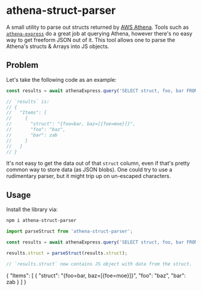 # athena-struct-parser

A small utility to parse out structs returned by [AWS Athena](https://aws.amazon.com/athena/). Tools such as [`athena-express`](https://github.com/ghdna/athena-express) do a great job at querying Athena, however there's no easy way to get freeform JSON out of it. This tool allows one to parse the Athena's structs & Arrays into JS objects.

## Problem

Let's take the following code as an example:
```js
const results = await athenaExpress.query('SELECT struct, foo, bar FROM my_table');

// `results` is:
// {
//   "Items": [
//     {
//       "struct": "{foo=bar, baz=[{foe=moe}]}",
//       "foo": "baz",
//       "bar": zab
//     }
//   ]
// }
```

It's not easy to get the data out of that `struct` column, even if that's pretty common way to store data (as JSON blobs). One could try to use a rudimentary parser, but it might trip up on un-escaped characters.

## Usage

Install the library via:
```sh
npm i athena-struct-parser
```

```js
import parseStruct from 'athena-struct-parser';

const results = await athenaExpress.query('SELECT struct, foo, bar FROM my_table');

results.struct = parseStruct(results.struct);

// `results.struct` now contains JS object with data from the struct.
```

{
  "Items": [
    {
      "struct": "{foo=bar, baz=[{foe=moe}]}",
      "foo": "baz",
      "bar": zab
    }
  ]
}
